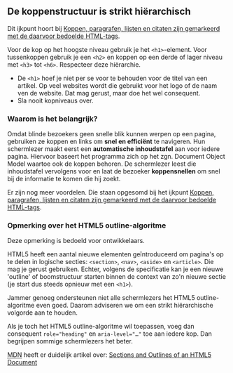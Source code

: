 ## De koppenstructuur is strikt hiërarchisch

Dit ijkpunt hoort bij [Koppen, paragrafen, lijsten en citaten zijn gemarkeerd met de daarvoor bedoelde HTML-tags](/inhoud/basisregels/html-tags).

Voor de kop op het hoogste niveau gebruik je het `<h1>`-element. Voor tussenkoppen gebruik je een `<h2>` en koppen op een derde of lager niveau met `<h3>` tot `<h6>`. Respecteer deze hiërarchie.

- De `<h1>` hoef je niet per se voor te behouden voor de titel van een artikel. Op veel websites wordt die gebruikt voor het logo of de naam ven de website. Dat mag gerust, maar doe het wel consequent.
- Sla nooit kopniveaus over.

### Waarom is het belangrijk?

Omdat blinde bezoekers geen snelle blik kunnen werpen op een pagina, gebruiken ze koppen en links om **snel en efficiënt** te navigeren. Hun schermlezer maakt eerst een **automatische inhoudstafel** aan voor iedere pagina. Hiervoor baseert het programma zich op het zgn. Document Object Model waartoe ook de koppen behoren. De schermlezer leest die inhoudstafel vervolgens voor en laat de bezoeker **koppensnellen** om snel bij de informatie te komen die hij zoekt.

Er zijn nog meer voordelen. Die staan opgesomd bij het ijkpunt [Koppen, paragrafen, lijsten en citaten zijn gemarkeerd met de daarvoor bedoelde HTML-tags](/inhoud/basisregels/html-tags).

### Opmerking over het HTML5 outline-algoritme

Deze opmerking is bedoeld voor ontwikkelaars.

HTML5 heeft een aantal nieuwe elementen geïntroduceerd om pagina's op te delen in logische secties: `<section>`, `<nav>`, `<aside>` en `<article>`. Die mag je gerust gebruiken. Echter, volgens de specificatie kan je een nieuwe 'outline' of boomstructuur starten binnen de context van zo'n nieuwe sectie (je start dus steeds opnieuw met een `<h1>`).

Jammer genoeg ondersteunen niet alle schermlezers het HTML5 outline-algoritme even goed. Daarom adviseren we om een strikt hiërarchische volgorde aan te houden. 

Als je toch het HTML5 outline-algoritme wil toepassen, voeg dan consequent `role="heading"` en `aria-level="…"` toe aan iedere kop. Dan begrijpen sommige schermlezers het beter.

<abbr title="Mozille Developer Network">MDN</abbr> heeft er duidelijk artikel over: [Sections and Outlines of an HTML5 Document](https://developer.mozilla.org/en-US/docs/Web/Guide/HTML/Sections_and_Outlines_of_an_HTML5_document)